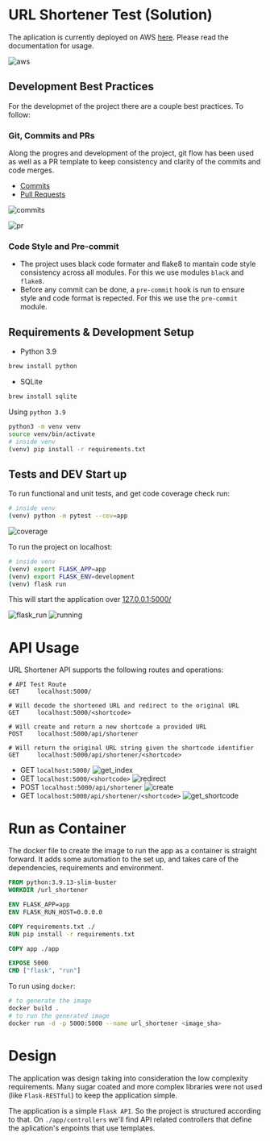 # URL Shortener Test (Solution)
The aplication is currently deployed on AWS [here](https://url-shortener.67m0udk2mli12.us-east-1.cs.amazonlightsail.com/). Please read the documentation for usage.

![aws](./images/aws.png)

## Development Best Practices
For the developmet of the project there are a couple best practices. To follow:

### Git, Commits and PRs
Along the progres and development of the project, git flow has been used as well as a PR template to keep consistency and clarity of the commits and code merges.
- [Commits](https://github.com/JRobertGit/url-shortener/commits/master)
- [Pull Requests](https://github.com/JRobertGit/url-shortener/pulls?q=is%3Apr+is%3Aclosed)

![commits](./images/commits.png)

![pr](./images/pull_request.png)

### Code Style and Pre-commit
- The project uses black code formater and flake8 to mantain code style consistency across all modules. For this we use modules `black` and `flake8`.
- Before any commit can be done, a `pre-commit` hook is run to ensure style and code format is repected. For this we use the `pre-commit` module.
## Requirements & Development Setup

- Python 3.9
```bash
brew install python
```
- SQLite
```bash
brew install sqlite
```

Using `python 3.9`
```bash
python3 -m venv venv
source venv/bin/activate
# inside venv
(venv) pip install -r requirements.txt
```

## Tests and DEV Start up
To run functional and unit tests, and get code coverage check run:
```bash
# inside venv
(venv) python -m pytest --cov=app
```

![coverage](./images/coverage.png)

To run the project on localhost:
```bash
# inside venv
(venv) export FLASK_APP=app
(venv) export FLASK_ENV=development
(venv) flask run
```
This will start the application over [127.0.0.1:5000/](127.0.0.1:5000/)

![flask_run](./images/flask_run.png)
![running](./images/running.png)

# API Usage
URL Shortener API supports the following routes and operations:
```
# API Test Route
GET     localhost:5000/

# Will decode the shortened URL and redirect to the original URL
GET     localhost:5000/<shortcode>

# Will create and return a new shortcode a provided URL
POST    localhost:5000/api/shortener

# Will return the original URL string given the shortcode identifier
GET     localhost:5000/api/shortener/<shortcode>
```
- GET     `localhost:5000/`
![get_index](./images/get_index.png)
- GET `localhost:5000/<shortcode>`
![redirect](./images/redirect.png)
- POST    `localhost:5000/api/shortener`
![create](./images/create.png)
- GET     `localhost:5000/api/shortener/<shortcode>`
![get_shortcode](./images/get_shortcode.png)


# Run as Container
The docker file to create the image to run the app as a container is straight forward. It adds some automation to the set up, and takes care of the dependencies, requirements and environment.
```Dockerfile
FROM python:3.9.13-slim-buster
WORKDIR /url_shortener

ENV FLASK_APP=app
ENV FLASK_RUN_HOST=0.0.0.0

COPY requirements.txt ./
RUN pip install -r requirements.txt

COPY app ./app

EXPOSE 5000
CMD ["flask", "run"]
```
To run using `docker`:
```bash
# to generate the image
docker build .
# to run the generated image
docker run -d -p 5000:5000 --name url_shortener <image_sha>
```
# Design
The application was design taking into consideration the low complexity requirements. Many sugar coated and more complex libraries were not used (like `Flask-RESTful`) to keep the application simple.

The application is a simple `Flask API`. So the project is structured according to that. On `./app/controllers` we'll find API related controllers that define the aplication's enpoints that use templates.
